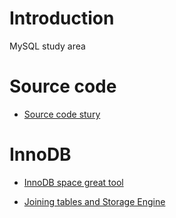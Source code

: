 # Introduction

MySQL study area

# Source code

- [Source code stury](./source)

# InnoDB

- [InnoDB space great tool](./docs/innodb_space.md)

- [Joining tables and Storage Engine](./docs/join_storage.md)